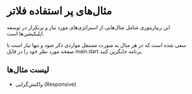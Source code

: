# مثال‌های پر استفاده فلاتر

این ریپازیتوری شامل مثال‌هایی از استراتژی‌های مورد نیاز و پرتکرار در توسعه اپلیکیشن‌ها است.

سعی شده است که در هر مثال به صورت مستقل مواردی ذکر شود و تنها نیاز است تا صفحه مورد نظر خود را در فایل main.dart برنامه جایگزین کنید.

## لیست مثال‌ها
  - واکنش‌گرایی (Responsive)
